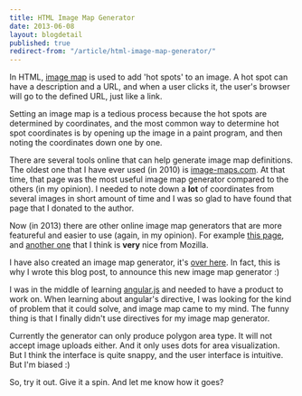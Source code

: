 ```yaml
---
title: HTML Image Map Generator
date: 2013-06-08
layout: blogdetail
published: true
redirect-from: "/article/html-image-map-generator/"
---
```


In HTML, [image map](http://en.wikipedia.org/wiki/Image_map) is used to add 'hot spots' to an image. A hot spot can have a description and a URL, and when a user clicks it, the user's browser will go to the defined URL, just like a link.

Setting an image map is a tedious process because the hot spots are determined by coordinates, and the most common way to determine hot spot coordinates is by opening up the image in a paint program, and then noting the coordinates down one by one.

There are several tools online that can help generate image map definitions. The oldest one that I have ever used (in 2010) is [image-maps.com](http://www.image-maps.com/). At that time, that page was the most useful image map generator compared to the others (in my opinion). I needed to note down a **lot** of coordinates from several images in short amount of time and I was so glad to have found that page that I donated to the author.

Now (in 2013) there are other online image map generators that are more featureful and easier to use (again, in my opinion). For example [this page](http://www.maschek.hu/imagemap/imgmap), and [another one](https://developer.cdn.mozilla.net/media/uploads/demos/s/u/summerstyle/365ccfd644f2b008c33f0046d2ba1a8f/summer-html-image-ma_1355318513_demo_package/index.html) that I think is **very** nice from Mozilla.

I have also created an image map generator, it's [over here]({{site.url}}/apps/imagemap/). In fact, this is why I wrote this blog post, to announce this new image map generator :)

I was in the middle of learning [angular.js](http://angularjs.org/) and needed to have a product to work on. When learning about angular's directive, I was looking for the kind of problem that it could solve, and image map came to my mind. The funny thing is that I finally didn't use directives for my image map generator.

Currently the generator can only produce polygon area type. It will not accept image uploads either. And it only uses dots for area visualization. But I think the interface is quite snappy, and the user interface is intuitive. But I'm biased :)

So, try it out. Give it a spin. And let me know how it goes?
